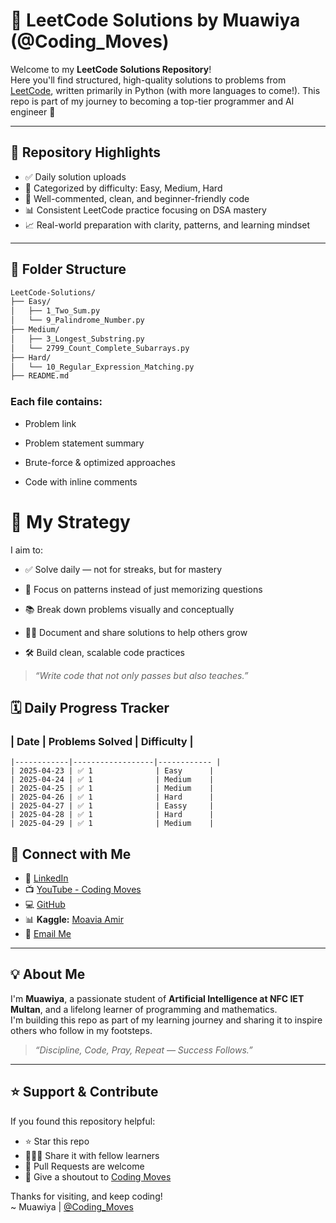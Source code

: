 # 🚀 LeetCode Solutions by Muawiya (@Coding_Moves)

Welcome to my **LeetCode Solutions Repository**!  
Here you'll find structured, high-quality solutions to problems from [LeetCode](https://leetcode.com/u/Moavia_Amir/), written primarily in Python (with more languages to come!). This repo is part of my journey to becoming a top-tier programmer and AI engineer 💪

---

## 📌 Repository Highlights

- ✅ Daily solution uploads
- 🧠 Categorized by difficulty: Easy, Medium, Hard
- 💬 Well-commented, clean, and beginner-friendly code
- 📊 Consistent LeetCode practice focusing on DSA mastery
- 📈 Real-world preparation with clarity, patterns, and learning mindset

---

## 📂 Folder Structure

```bash
LeetCode-Solutions/
├── Easy/
│   ├── 1_Two_Sum.py
│   └── 9_Palindrome_Number.py
├── Medium/
│   ├── 3_Longest_Substring.py
│   └── 2799_Count_Complete_Subarrays.py
├── Hard/
│   └── 10_Regular_Expression_Matching.py
├── README.md
```
### Each file contains:

+ Problem link

+ Problem statement summary

+ Brute-force & optimized approaches

+ Code with inline comments

# 🧠 My Strategy
I aim to:

+ ✅ Solve daily — not for streaks, but for mastery

+ 🔄 Focus on patterns instead of just memorizing questions

+ 📚 Break down problems visually and conceptually

+ 🧑‍🏫 Document and share solutions to help others grow

+ 🛠️ Build clean, scalable code practices

> *“Write code that not only passes but also teaches.”*

## 🗓️ Daily Progress Tracker

### | Date       | Problems Solved | Difficulty |
    |------------|------------------|------------ |
    | 2025-04-23 | ✅ 1              | Easy      |
    | 2025-04-24 | ✅ 1              | Medium    |
    | 2025-04-25 | ✅ 1              | Medium    |
    | 2025-04-26 | ✅ 1              | Hard      |
    | 2025-04-27 | ✅ 1              | Eassy     |
    | 2025-04-28 | ✅ 1              | Hard      |
    | 2025-04-29 | ✅ 1              | Medium    |


## 🔗 Connect with Me

- 💼 [LinkedIn](https://linkedin.com/in/contactmuawia)
- 📺 [YouTube - Coding Moves](https://youtube.com/@Coding_Moves)
- 💻 [GitHub](https://github.com/Muawiya-contact)
- 📊 **Kaggle:** [Moavia Amir](https://www.kaggle.com/Muawiya)
- 📧 [Email Me](mailto:contactmuawia@gmail.com)

---

## 💡 About Me

I'm **Muawiya**, a passionate student of **Artificial Intelligence at NFC IET Multan**, and a lifelong learner of programming and mathematics.  
I'm building this repo as part of my learning journey and sharing it to inspire others who follow in my footsteps.

> *“Discipline, Code, Pray, Repeat — Success Follows.”*

---

## ⭐ Support & Contribute

If you found this repository helpful:

- ⭐ Star this repo  
- 🧑‍🤝‍🧑 Share it with fellow learners  
- 🤝 Pull Requests are welcome  
- 📢 Give a shoutout to [Coding Moves](https://youtube.com/@Coding_Moves)

Thanks for visiting, and keep coding!  
~ Muawiya | [@Coding_Moves](https://youtube.com/@Coding_Moves)




  
